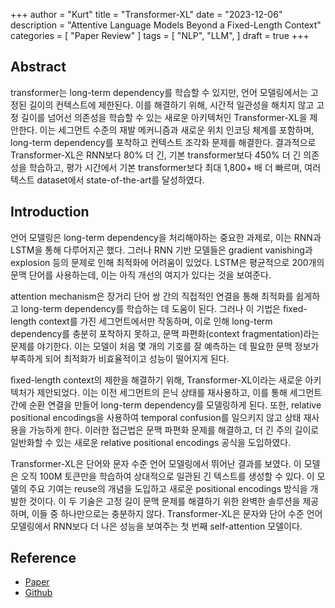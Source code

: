 +++
author = "Kurt"
title = "Transformer-XL"
date = "2023-12-06"
description = "Attentive Language Models Beyond a Fixed-Length Context"
categories = [
    "Paper Review"
]
tags = [
    "NLP",
    "LLM",
]
draft = true
+++

## Abstract

transformer는 long-term dependency를 학습할 수 있지만, 언어 모델링에서는 고정된 길이의 컨텍스트에 제한된다. 이를 해결하기 위해, 시간적 일관성을 해치지 않고 고정 길이를 넘어선 의존성을 학습할 수 있는 새로운 아키텍처인 Transformer-XL을 제안한다. 이는 세그먼트 수준의 재발 메커니즘과 새로운 위치 인코딩 체계를 포함하며, long-term dependency를 포착하고 컨텍스트 조각화 문제를 해결한다. 결과적으로 Transformer-XL은 RNN보다 80% 더 긴, 기본 transformer보다 450% 더 긴 의존성을 학습하고, 평가 시간에서 기본 transformer보다 최대 1,800+ 배 더 빠르며, 여러 텍스트 dataset에서 state-of-the-art를 달성하였다.

## Introduction

언어 모델링은 long-term dependency을 처리해야하는 중요한 과제로, 이는 RNN과 LSTM을 통해 다루어지곤 했다. 그러나 RNN 기반 모델들은 gradient vanishing과 explosion 등의 문제로 인해 최적화에 어려움이 있었다. LSTM은 평균적으로 200개의 문맥 단어를 사용하는데, 이는 아직 개선의 여지가 있다는 것을 보여준다.

attention mechanism은 장거리 단어 쌍 간의 직접적인 연결을 통해 최적화를 쉽게하고 long-term dependency를 학습하는 데 도움이 된다. 그러나 이 기법은 ﬁxed-length context를 가진 세그먼트에서만 작동하며, 이로 인해 long-term dependency를 충분히 포착하지 못하고, 문맥 파편화(context fragmentation)라는 문제를 야기한다. 이는 모델이 처음 몇 개의 기호를 잘 예측하는 데 필요한 문맥 정보가 부족하게 되어 최적화가 비효율적이고 성능이 떨어지게 된다.

ﬁxed-length context의 제한을 해결하기 위해, Transformer-XL이라는 새로운 아키텍처가 제안되었다. 이는 이전 세그먼트의 은닉 상태를 재사용하고, 이를 통해 세그먼트 간에 순환 연결을 만들어 long-term dependency를 모델링하게 된다. 또한, relative positional encodings을 사용하여 temporal confusion를 일으키지 않고 상태 재사용을 가능하게 한다. 이러한 접근법은 문맥 파편화 문제를 해결하고, 더 긴 주의 길이로 일반화할 수 있는 새로운 relative positional encodings 공식을 도입하였다.

Transformer-XL은 단어와 문자 수준 언어 모델링에서 뛰어난 결과를 보였다. 이 모델은 오직 100M 토큰만을 학습하여 상대적으로 일관된 긴 텍스트를 생성할 수 있다. 이 모델의 주요 기여는 reuse의 개념을 도입하고 새로운 positional encodings 방식을 개발한 것이다. 이 두 기술은 고정 길이 문맥 문제를 해결하기 위한 완벽한 솔루션을 제공하며, 이들 중 하나만으로는 충분하지 않다. Transformer-XL은 문자와 단어 수준 언어 모델링에서 RNN보다 더 나은 성능을 보여주는 첫 번째 self-attention 모델이다.

## Reference

* [Paper](https://arxiv.org/pdf/1901.02860.pdf)
* [Github](https://github.com/kimiyoung/transformer-xl)